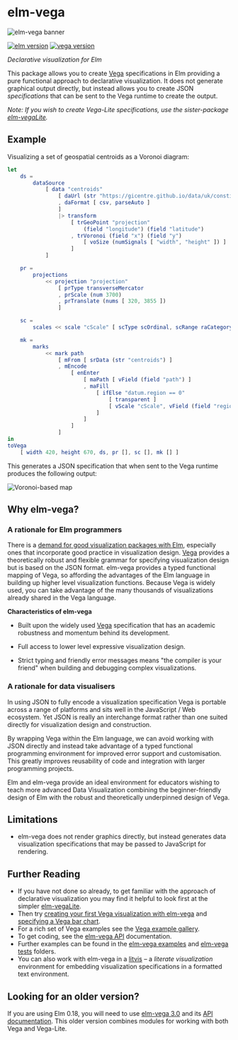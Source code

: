 # elm-vega

![elm-vega banner](https://raw.githubusercontent.com/gicentre/elm-vega/master/images/banner.jpg)

[![elm version](https://img.shields.io/badge/Elm-v0.19-blue.svg?style=flat-square)](https://elm-lang.org)
[![vega version](https://img.shields.io/badge/Vega-v5.6-purple.svg?style=flat-square)](https://vega.github.io/vega/)

_Declarative visualization for Elm_

This package allows you to create [Vega](https://vega.github.io/vega/) specifications in Elm providing a pure functional approach to declarative visualization.
It does not generate graphical output directly, but instead allows you to create JSON _specifications_ that can be sent to the Vega runtime to create the output.

_Note: If you wish to create Vega-Lite specifications, use the sister-package [elm-vegaLite](https://github.com/gicentre/elm-vegaLite)._

## Example

Visualizing a set of geospatial centroids as a Voronoi diagram:

```elm
let
    ds =
        dataSource
            [ data "centroids"
                [ daUrl (str "https://gicentre.github.io/data/uk/constituencySpacedCentroidsWithSpacers.csv")
                , daFormat [ csv, parseAuto ]
                ]
                |> transform
                    [ trGeoPoint "projection"
                        (field "longitude") (field "latitude")
                    , trVoronoi (field "x") (field "y")
                        [ voSize (numSignals [ "width", "height" ]) ]
                    ]
            ]

    pr =
        projections
            << projection "projection"
                [ prType transverseMercator
                , prScale (num 3700)
                , prTranslate (nums [ 320, 3855 ])
                ]

    sc =
        scales << scale "cScale" [ scType scOrdinal, scRange raCategory ]

    mk =
        marks
            << mark path
                [ mFrom [ srData (str "centroids") ]
                , mEncode
                    [ enEnter
                        [ maPath [ vField (field "path") ]
                        , maFill
                            [ ifElse "datum.region == 0"
                                [ transparent ]
                                [ vScale "cScale", vField (field "region") ]
                            ]
                        ]
                    ]
                ]
in
toVega
    [ width 420, height 670, ds, pr [], sc [], mk [] ]
```

This generates a JSON specification that when sent to the Vega runtime produces the following output:

![Voronoi-based map](https://raw.githubusercontent.com/gicentre/elm-vega/master/images/voronoi.png)

## Why elm-vega?

### A rationale for Elm programmers

There is a [demand for good visualization packages with Elm](https://package.elm-lang.org/packages/elm/svg/latest), especially ones that incorporate good practice in visualization design.
[Vega](https://vega.github.io/vega/) provides a theoretically robust and flexible grammar for specifying visualization design but is based on the JSON format.
elm-vega provides a typed functional mapping of Vega, so affording the advantages of the Elm language in building up higher level visualization functions.
Because Vega is widely used, you can take advantage of the many thousands of visualizations already shared in the Vega language.

**Characteristics of elm-vega**

- Built upon the widely used [Vega](https://vega.github.io/vega/) specification that has an academic robustness and momentum behind its development.

- Full access to lower level expressive visualization design.

- Strict typing and friendly error messages means "the compiler is your friend" when building and debugging complex visualizations.

### A rationale for data visualisers

In using JSON to fully encode a visualization specification Vega is portable across a range of platforms and sits well in the JavaScript / Web ecosystem.
Yet JSON is really an interchange format rather than one suited directly for visualization design and construction.

By wrapping Vega within the Elm language, we can avoid working with JSON directly and instead take advantage of a typed functional programming environment for improved error support and customisation.
This greatly improves reusability of code and integration with larger programming projects.

Elm and elm-vega provide an ideal environment for educators wishing to teach more advanced Data Visualization combining the beginner-friendly design of Elm with the robust and theoretically underpinned design of Vega.

## Limitations

- elm-vega does not render graphics directly, but instead generates data visualization specifications that may be passed to JavaScript for rendering.

## Further Reading

- If you have not done so already, to get familiar with the approach of declarative visualization you may find it helpful to look first at the simpler [elm-vegaLite](https://github.com/gicentre/elm-vegaLite).
- Then try [creating your first Vega visualization with elm-vega](https://github.com/gicentre/elm-vega/tree/master/docs/helloWorld) and [specifying a Vega bar chart](https://github.com/gicentre/elm-vega/tree/master/docs/barChart).
- For a rich set of Vega examples see the [Vega example gallery](https://github.com/gicentre/elm-vega/tree/master/test-gallery).
- To get coding, see the [elm-vega API](https://package.elm-lang.org/packages/gicentre/elm-vega/latest) documentation.
- Further examples can be found in the [elm-vega examples](https://github.com/gicentre/elm-vega/tree/master/examples) and [elm-vega tests](https://github.com/gicentre/elm-vega/tree/master/tests) folders.
- You can also work with elm-vega in a [litvis](https://github.com/gicentre/litvis) – a _literate visualization_ environment for embedding visualization specifications in a formatted text environment.

## Looking for an older version?

If you are using Elm 0.18, you will need to use [elm-vega 3.0](https://github.com/gicentre/elm-vega/tree/v3.0) and its [API documentation](https://package.elm-lang.org/packages/gicentre/elm-vega/3.0.1).
This older version combines modules for working with both Vega and Vega-Lite.
